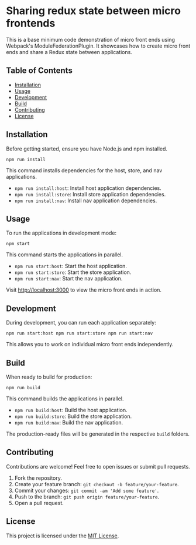 # Sharing redux state between micro frontends

This is a base minimum code demonstration of micro front ends using Webpack's ModuleFederationPlugin. It showcases how to create micro front ends and share a Redux state between applications.

## Table of Contents

- [Installation](#installation) 
- [Usage](#usage) 
- [Development](#development)
- [Build](#build)
- [Contributing](#contributing) 
- [License](#license)

## Installation

Before getting started, ensure you have Node.js and npm installed.

`npm run install` 

This command installs dependencies for the host, store, and nav applications.

-   `npm run install:host`: Install host application dependencies.
-   `npm run install:store`: Install store application dependencies.
-   `npm run install:nav`: Install nav application dependencies.

## Usage

To run the applications in development mode:

`npm start` 

This command starts the applications in parallel.

-   `npm run start:host`: Start the host application.
-   `npm run start:store`: Start the store application.
-   `npm run start:nav`: Start the nav application.

Visit [http://localhost:3000](http://localhost:3000/) to view the micro front ends in action.

## Development

During development, you can run each application separately:

`npm run start:host
npm run start:store
npm run start:nav` 

This allows you to work on individual micro front ends independently.

## Build

When ready to build for production:

`npm run build` 

This command builds the applications in parallel.

-   `npm run build:host`: Build the host application.
-   `npm run build:store`: Build the store application.
-   `npm run build:nav`: Build the nav application.

The production-ready files will be generated in the respective `build` folders.

## Contributing

Contributions are welcome! Feel free to open issues or submit pull requests.

1.  Fork the repository.
2.  Create your feature branch: `git checkout -b feature/your-feature`.
3.  Commit your changes: `git commit -am 'Add some feature'`.
4.  Push to the branch: `git push origin feature/your-feature`.
5.  Open a pull request.

## License

This project is licensed under the [MIT License](https://chat.openai.com/c/LICENSE).
